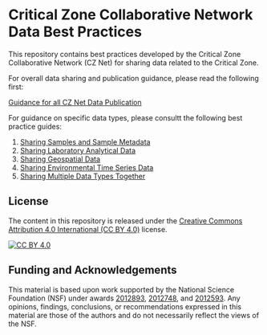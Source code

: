 # Critical Zone Collaborative Network Data Best Practices
This repository contains best practices developed by the Critical Zone Collaborative Network (CZ Net) for sharing data related to the Critical Zone.

For overall data sharing and publication guidance, please read the following first:

[Guidance for all CZ Net Data Publication](data_publication_guidance.md)

For guidance on specific data types, please consultt the following best practice guides:

1. [Sharing Samples and Sample Metadata](sample_data/registering_samples.md)
2. [Sharing Laboratory Analytical Data](sample_data/sample_data.md)
3. [Sharing Geospatial Data](geospatial_data/geospatial_data.md)
4. [Sharing Environmental Time Series Data](time_series_data/time_series_data.md)
5. [Sharing Multiple Data Types Together](multiple_data_types/multiple_data_types.md)

## License

The content in this repository is released under the [Creative Commons Attribution 4.0 International (CC BY 4.0)][cc-by] license. 

[![CC BY 4.0][cc-by-image]][cc-by]

[cc-by]: http://creativecommons.org/licenses/by/4.0/
[cc-by-image]: https://i.creativecommons.org/l/by/4.0/88x31.png

## Funding and Acknowledgements

This material is based upon work supported by the National Science Foundation (NSF) under awards [2012893](https://www.nsf.gov/awardsearch/showAward?AWD_ID=2012893), [2012748](https://www.nsf.gov/awardsearch/showAward?AWD_ID=2012748), and [2012593](https://www.nsf.gov/awardsearch/showAward?AWD_ID=2012593). Any opinions, findings, conclusions, or recommendations expressed in this material are those of the authors and do not necessarily reflect the views of the NSF.
